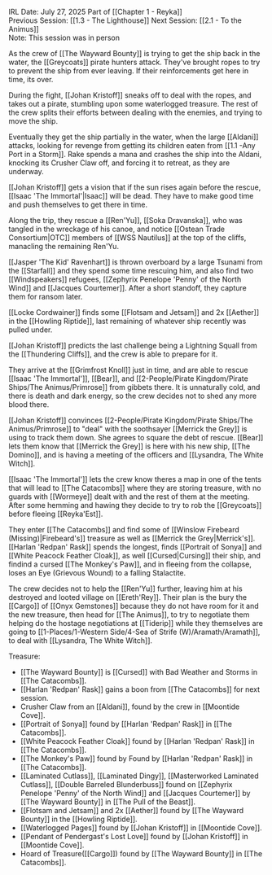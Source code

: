 IRL Date: July 27, 2025   Part of [[Chapter 1 - Reyka]]<br/>
Previous Session: [[1.3 - The Lighthouse]] Next Session: [[2.1 - To the Animus]]<br/>
Note:  This session was in person

As the crew of [[The Wayward Bounty]] is trying to get the ship back in the water, the [[Greycoats]] pirate hunters attack.  They've brought ropes to try to prevent the ship from ever leaving.  If their reinforcements get here in time, its over.

During the fight, [[Johan Kristoff]] sneaks off to deal with the ropes, and takes out a pirate, stumbling upon some waterlogged treasure.  The rest of the crew splits their efforts between dealing with the enemies, and trying to move the ship.

Eventually they get the ship partially in the water, when the large [[Aldani]] attacks, looking for revenge from getting its children eaten from [[1.1 -Any Port in a Storm]].  Rake spends a mana and crashes the ship into the Aldani, knocking its Crusher Claw off, and forcing it to retreat, as they are underway.

[[Johan Kristoff]] gets a vision that if the sun rises again before the rescue, [[Isaac 'The Immortal'|Isaac]] will be dead.  They have to make good time and push themselves to get there in time.

Along the trip, they rescue a [[Ren'Yu]], [[Soka Dravanska]], who was tangled in the wreckage of his canoe, and notice [[Ostean Trade Consortium|OTC]] members of [[WSS Nautilus]] at the top of the cliffs, manacling the remaining Ren'Yu.

[[Jasper 'The Kid' Ravenhart]] is thrown overboard by a large Tsunami from the [[Starfall]] and they spend some time rescuing him, and also find two [[Windspeakers]] refugees, [[Zephyrix Penelope 'Penny' of the North Wind]] and [[Jacques Courtemer]].  After a short standoff, they capture them for ransom later.

[[Locke Cordwainer]] finds some [[Flotsam and Jetsam]] and 2x [[Aether]] in the [[Howling Riptide]], last remaining of whatever ship recently was pulled under.

[[Johan Kristoff]] predicts the last challenge being a Lightning Squall from the [[Thundering Cliffs]], and the crew is able to prepare for it.

They arrive at the [[Grimfrost Knoll]] just in time, and are able to rescue [[Isaac 'The Immortal']], [[Bear]], and [[2-People/Pirate Kingdom/Pirate Ships/The Animus/Primrose]] from gibbets there.  It is unnaturally cold, and there is death and dark energy, so the crew decides not to shed any more blood there.

[[Johan Kristoff]] convinces [[2-People/Pirate Kingdom/Pirate Ships/The Animus/Primrose]] to "deal" with the soothsayer [[Merrick the Grey]] is using to track them down.  She agrees to square the debt of rescue.  [[Bear]] lets them know that [[Merrick the Grey]] is here with his new ship, [[The Domino]], and is having a meeting of the officers and [[Lysandra, The White Witch]].

[[Isaac 'The Immortal']] lets the crew know theres a map in one of the tents that will lead to [[The Catacombs]] where they are storing treasure, with no guards with [[Wormeye]] dealt with and the rest of them at the meeting.  After some hemming and hawing they decide to try to rob the [[Greycoats]] before fleeing [[Reyka'Est]].

They enter [[The Catacombs]] and find some of [[Winslow Firebeard (Missing)|Firebeard's]] treasure as well as [[Merrick the Grey|Merrick's]].  [[Harlan 'Redpan' Rask]] spends the longest, finds [[Portrait of Sonya]] and [[White Peacock Feather Cloak]], as well [[Cursed|Cursing]] their ship, and findind a cursed [[The Monkey's Paw]], and in fleeing from the collapse, loses an Eye (Grievous Wound) to a falling Stalactite.

The crew decides not to help the [[Ren'Yu]] further, leaving him at his destroyed and looted village on [[Ereth'Rey]].  Their plan is the bury the [[Cargo]] of [[Onyx Gemstones]] because they do not have room for it and the new treasure, then head for [[The Animus]], to try to negotiate them helping do the hostage negotiations at [[Tiderip]] while they themselves are going to [[1-Places/1-Western Side/4-Sea of Strife (W)/Aramath/Aramath]], to deal with [[Lysandra, The White Witch]].


Treasure:
- [[The Wayward Bounty]] is [[Cursed]] with Bad Weather and Storms in [[The Catacombs]].
- [[Harlan 'Redpan' Rask]] gains a boon from [[The Catacombs]] for next session.
- Crusher Claw from an [[Aldani]], found by the crew in [[Moontide Cove]].
- [[Portrait of Sonya]] found by [[Harlan 'Redpan' Rask]] in [[The Catacombs]].
- [[White Peacock Feather Cloak]] found by [[Harlan 'Redpan' Rask]] in [[The Catacombs]].
- [[The Monkey's Paw]] found by Found by [[Harlan 'Redpan' Rask]] in [[The Catacombs]]. 
- [[Laminated Cutlass]], [[Laminated Dingy]], [[Masterworked Laminated Cutlass]], [[Double Barreled Blunderbuss]] found on [[Zephyrix Penelope 'Penny' of the North Wind]] and [[Jacques Courtemer]] by [[The Wayward Bounty]] in [[The Pull of the Beast]].
- [[Flotsam and Jetsam]] and 2x [[Aether]] found by [[The Wayward Bounty]] in the [[Howling Riptide]].
- [[Waterlogged Pages]] found by [[Johan Kristoff]] in [[Moontide Cove]].
- [[Pendant of Pendergast's Lost Love]] found by [[Johan Kristoff]] in [[Moontide Cove]].
- Hoard of Treasure([[Cargo]]) found by [[The Wayward Bounty]] in [[The Catacombs]].